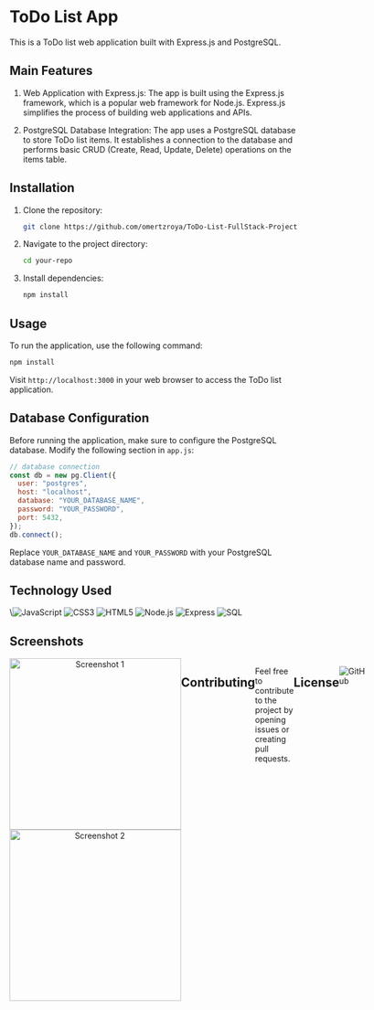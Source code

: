 
# ToDo List App

This is a ToDo list web application built with Express.js and PostgreSQL.



## Main Features
1.  Web Application with Express.js:
 The app is built using the Express.js framework, which is a popular web framework for Node.js. Express.js simplifies the process of building web applications and APIs.

1.  PostgreSQL Database Integration: 
The app uses a PostgreSQL database to store ToDo list items. It establishes a connection to the database and performs basic CRUD (Create, Read, Update, Delete) operations on the items table.

## Installation

1. Clone the repository:

   ```bash
   git clone https://github.com/omertzroya/ToDo-List-FullStack-Project.git
   ```

2. Navigate to the project directory:

   ```bash
   cd your-repo
   ```

3. Install dependencies:

   ```bash
   npm install
   ```

## Usage

To run the application, use the following command:

```bash
npm install 
```

Visit `http://localhost:3000` in your web browser to access the ToDo list application.

## Database Configuration

Before running the application, make sure to configure the PostgreSQL database. Modify the following section in `app.js`:

```javascript
// database connection
const db = new pg.Client({
  user: "postgres",
  host: "localhost",
  database: "YOUR_DATABASE_NAME",
  password: "YOUR_PASSWORD",
  port: 5432,
});
db.connect();
```

Replace `YOUR_DATABASE_NAME` and `YOUR_PASSWORD` with your PostgreSQL database name and password.


## Technology Used
<div>
\<img src='https://img.shields.io/badge/JavaScript-323330?style=for-the-badge&logo=javascript&logoColor=F7DF1E' alt='JavaScript'/>
<img src='https://img.shields.io/badge/CSS3-1572B6?style=for-the-badge&logo=css3&logoColor=white' alt='CSS3'/>
<img src='https://img.shields.io/badge/HTML5-E34F26?style=for-the-badge&logo=html5&logoColor=white' alt='HTML5'/>
<img src='https://img.shields.io/badge/Node.js-43853D?style=for-the-badge&logo=node.js&logoColor=white' alt='Node.js'/>
<img src='https://img.shields.io/badge/Express-000000?style=for-the-badge&logo=express&logoColor=white' alt='Express'/> 
<img src='https://img.shields.io/badge/SQL-4479A1?style=for-the-badge&logo=postgresql&logoColor=white' alt='SQL'/>
</div>

## Screenshots
<div style="display: flex; justify-content: space-between;">
    <div style="flex: 1; text-align: center;">
        <img src="Scrennshots/Screenshot1.png" width="300" alt="Screenshot 1">
       <img src="Scrennshots/Screenshot2.png" width="300" alt="Screenshot 2">
       
</div>


## Contributing

Feel free to contribute to the project by opening issues or creating pull requests. 

## License

![GitHub](https://img.shields.io/github/license/ItsAlexanderPopov/Simon-game)















